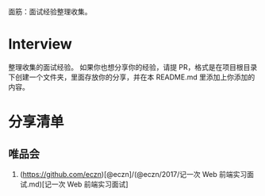 
面筋：面试经验整理收集。

# Interview 

整理收集的面试经验。 如果你也想分享你的经验，请提 PR，格式是在项目根目录下创建一个文件夹，里面存放你的分享，并在本 README.md 里添加上你添加的内容。 


# 分享清单

## 唯品会 

1. (https://github.com/eczn)[@eczn]/(@eczn/2017/记一次 Web 前端实习面试.md)[记一次 Web 前端实习面试]

